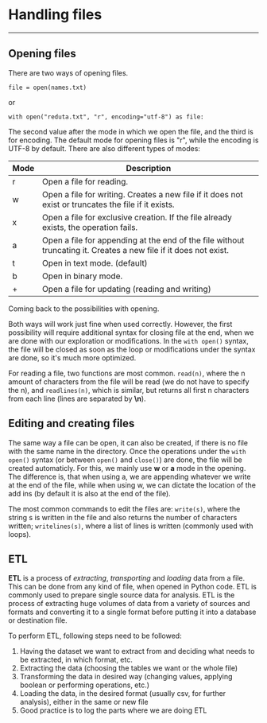 # Handling files
---
## Opening files
There are two ways of opening files. 
```
file = open(names.txt)
```
or
```
with open("reduta.txt", "r", encoding="utf-8") as file:
```

The second value after the mode in which we open the file, and the third is for encoding.
The default mode for opening files is "r", while the encoding is UTF-8 by default. 
There are also different types of modes:

| **Mode** | **Description**                                                                                                  |
|----------|------------------------------------------------------------------------------------------------------------------|
| r        | Open a file for reading.                                                                                         |
| w        | Open a file for writing. Creates a new file if it does not exist or truncates the file if it exists.             |
| x        | Open a file for exclusive creation. If the file already exists, the operation fails.                             |
| a        | Open a file for appending at the end of the file without truncating it. Creates a new file if it does not exist. |
| t        | Open in text mode. (default)                                                                                     
| b        | Open in binary mode.                                                                                             |
| +        | 	Open a file for updating (reading and writing)                                                                  |

Coming back to the possibilities with opening.

Both ways will work just fine when used correctly. However, the first
possibility will require additional syntax for closing file at the end, when we are done
with our exploration or modifications. 
In the `with open()` syntax, the file will be closed as soon as the loop or modifications
under the syntax are done, so it's much more optimized.

For reading a file, two functions are most common.
`read(n)`, where the n amount of characters from the file will be read (we do not have to specify the n),
and `readlines(n)`, which is similar, but returns all first n characters from each line (lines are separated by **\n**).

## Editing and creating files

The same way a file can be open, it can also be created, if there is no file with the same name in the directory.
Once the operations under the `with open()` syntax (or between `open()` and `close()`) are done, the file will be created automaticly.
For this, we mainly use **w** or **a** mode in the opening. The difference is, that when using a, we are appending whatever we write at the end of the file, while when using w, we can dictate the location of the add ins (by default it is also at the end of the file).

The most common commands to edit the files are:
`write(s)`, where the string s is written in the file and also returns the number of characters written;
`writelines(s)`, where a list of lines is written (commonly used with loops).

## ETL

**ETL** is a process of *extracting*, *transporting* and *loading* data from a file. 
This can be done from any kind of file, when opened in Python code. 
ETL is commonly used to prepare single source data for analysis. ETL is the process of extracting huge volumes of data from a variety of sources and formats and converting it to a single format before putting it into a database or destination file.

To perform ETL, following steps need to be followed:
1. Having the dataset we want to extract from and deciding what needs to be extracted, in which format, etc.
2. Extracting the data (choosing the tables we want or the whole file)
3. Transforming the data in desired way (changing values, applying boolean or performing operations, etc.)
4. Loading the data, in the desired format (usually csv, for further analysis), either in the same or new file
5. Good practice is to log the parts where we are doing ETL